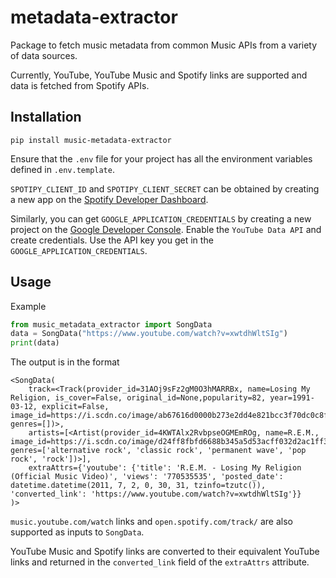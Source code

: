 # metadata-extractor

Package to fetch music metadata from common Music APIs from a variety of data sources. 

Currently, YouTube, YouTube Music and Spotify links are supported and data is fetched from Spotify APIs.

## Installation
```
pip install music-metadata-extractor
```
Ensure that the `.env` file for your project has all the environment variables defined in `.env.template`. 

`SPOTIPY_CLIENT_ID` and `SPOTIPY_CLIENT_SECRET` can be obtained by creating a new app on the [Spotify Developer Dashboard](https://developer.spotify.com/dashboard/applications).

Similarly, you can get `GOOGLE_APPLICATION_CREDENTIALS` by creating a new project on the [Google Developer Console](https://console.developers.google.com/). Enable the `YouTube Data API` and create credentials. Use the API key you get in the `GOOGLE_APPLICATION_CREDENTIALS`.

## Usage

Example
```python
from music_metadata_extractor import SongData
data = SongData("https://www.youtube.com/watch?v=xwtdhWltSIg")
print(data)
```
The output is in the format
```
<SongData(
	track=<Track(provider_id=31AOj9sFz2gM0O3hMARRBx, name=Losing My Religion, is_cover=False, original_id=None,popularity=82, year=1991-03-12, explicit=False, image_id=https://i.scdn.co/image/ab67616d0000b273e2dd4e821bcc3f70dc0c8ffd, genres=[])>,
	artists=[<Artist(provider_id=4KWTAlx2RvbpseOGMEmROg, name=R.E.M., image_id=https://i.scdn.co/image/d24ff8fbfd6688b345a5d53acff032d2ac1ff387, genres=['alternative rock', 'classic rock', 'permanent wave', 'pop rock', 'rock'])>],
	extraAttrs={'youtube': {'title': 'R.E.M. - Losing My Religion (Official Music Video)', 'views': '770535535', 'posted_date': datetime.datetime(2011, 7, 2, 0, 30, 31, tzinfo=tzutc()), 'converted_link': 'https://www.youtube.com/watch?v=xwtdhWltSIg'}}
)>

```
`music.youtube.com/watch` links and `open.spotify.com/track/` are also supported as inputs to `SongData`. 

YouTube Music and Spotify links are converted to their equivalent YouTube links and returned in the `converted_link` field of the `extraAttrs` attribute.

